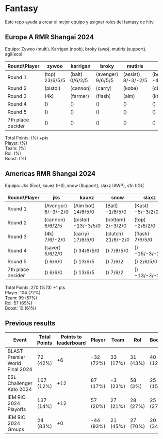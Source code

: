 # Fantasy

Este repo ayuda a crear el mejor equipo y asignar roles del fantasy de hltv.  

## Europe A RMR Shangai 2024

Equipo: Zywoo (multi), Karrigan (noob), broky (awp), mutiris (support), agil(eco)

| Round\Player | zywoo | karrigan | broky | mutiris | agil |  |
|--------------|---------|-----------|------|------|------|--------|
| Round 1 | (top) 23/6/5/5 | (bait) 0/6/2/5 | (avenger) 9/6/5/5 | (assist) 8/-3/-2/5 | (bottom) -4/-3/-2/5 | 81 |
| Round 2 | (pistol) | (cannon) | (carry) | (kobe) | (clutch) |  |
| Round 3 | (4k) | (farmer) | (flash) | (aim) | (kast) |  |
| Round 4 | () | () | () | () | () |  |
| Round 5 | () | () | () | () | () |  |
| 7th place decider | () | () | () | () | () |  |


Total Points:  (%) +pts  
Player:  (%)  
Team:  (%)  
Rol:  (%)  
Boost:  (%)

## Americas RMR Shangai 2024

Equipo: Jks (Eco), kauez (HS), snow (Support), slaxz (AWP), s1n (IGL)

| Round\Player | jks | kauez | snow | slaxz | s1n | Points |
|--------------|---------|-----------|------|------|------|--------|
| Round 1 | (Avenger) 6/-3/-2/0 | (Aim bot) 14/6/5/0 | (Bait) -1/6/5/0 | (Kast) -5/-3/2/0 | (asssist) -9/-3/-2/5 | 21 |
| Round 2 | (cannon) 6/6/2/5 | (pistol) -13/-3/5/0 | (bottom) 2/-3/2/0 | (top) -2/6/2/0 | (kobe) -2/6/2/0 | 21 |
| Round 3 | (4k) 7/6/-2/0 | (carry) 17/6/5/0 | (clutch) 21/6/-2/0 | (flash) 7/6/5/0 | (farmer) 8/6/5/0 | 101 |
| Round 4 | (saver) 5/6/2/0 | () 34/6/5/0 | () 7/6/5/0 | () -15/-3/-2/0 | (rambo) -13/-3/-2/0 | 38 |
| Round 5 | () 6/6/0 | () 13/6/5 | () 7/6/2 | () 2/6/5/0 | () 4/6/2/0 | 76 |
| 7th place decider | () 6/6/0 | () 13/6/5 | () 7/6/2 | () -13/-3/-2/0 | () -15/-3/-2/0 | 13 |


Total Points: 270 (%73) +1 pts  
Player: 104 (72%)  
Team: 99 (57%)  
Rol: 57 (65%)  
Boost: 10 (61%)
 
## Previous results

| Event | Total Points | Points to leaderboard | Player | Team | Rol | Booster |
|-------|--------------|----|------|------|-----|---------|
| BLAST Premier World Final 2024 | 72 (42%) | +6 | -32 (72%) | 33 (17%) | 31 (43%) | 40 (12%) |
| ESL Challenger Kato 2024 | 167 (12%) | +12 | 87 (17%) | -3 (23%) | 58 (3%) | 25 (15%) |
| IEM RIO 2024 Playoffs | 137 (14%) | +12 | 57 (20%) | 27 (21%) | 28 (27%) | 25 (27%) |
| IEM RIO 2024 Groups | 24 (83%) | +0 | -44 (93%) | 21 (45%) | 27 (70%) | 20 (34%) |
